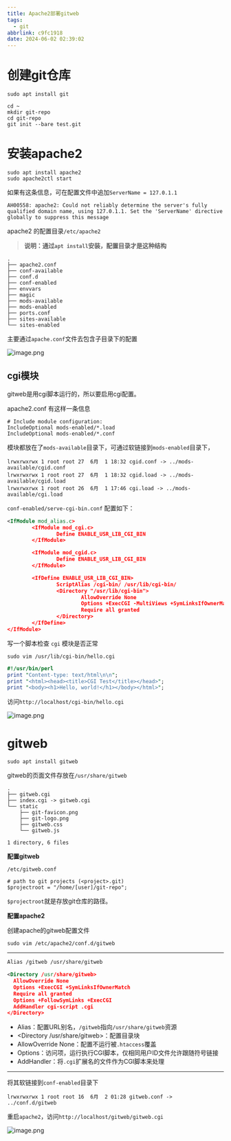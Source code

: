 ```yaml
---
title: Apache2部署gitweb
tags:
  - git
abbrlink: c9fc1918
date: 2024-06-02 02:39:02
---
```



# 创建git仓库

```shell
sudo apt install git
```

```shell
cd ~
mkdir git-repo
cd git-repo
git init --bare test.git
```

# 安装apache2

```shell
sudo apt install apache2
sudo apache2ctl start
```

如果有这条信息，可在配置文件中追加`ServerName = 127.0.1.1`
```
AH00558: apache2: Could not reliably determine the server's fully qualified domain name, using 127.0.1.1. Set the 'ServerName' directive globally to suppress this message
```

apache2 的配置目录`/etc/apache2`

>**说明：通过`apt install`安装，配置目录才是这种结构**
>
```shell
.
├── apache2.conf
├── conf-available
├── conf.d
├── conf-enabled
├── envvars
├── magic
├── mods-available
├── mods-enabled
├── ports.conf
├── sites-available
└── sites-enabled
```

主要通过`apache.conf`文件去包含子目录下的配置

![image.png](https://juzhango-1257120269.cos.ap-shanghai.myqcloud.com/240602/20240602025346.png)

## cgi模块

gitweb是用cgi脚本运行的，所以要启用cgi配置。

apache2.conf 有这样一条信息

```shell
# Include module configuration:
IncludeOptional mods-enabled/*.load
IncludeOptional mods-enabled/*.conf
```

模块都放在了`mods-available`目录下，可通过软链接到`mods-enabled`目录下，

```shell
lrwxrwxrwx 1 root root 27  6月  1 18:32 cgid.conf -> ../mods-available/cgid.conf
lrwxrwxrwx 1 root root 27  6月  1 18:32 cgid.load -> ../mods-available/cgid.load
lrwxrwxrwx 1 root root 26  6月  1 17:46 cgi.load -> ../mods-available/cgi.load
```

`conf-enabled/serve-cgi-bin.conf` 配置如下：

```xml
<IfModule mod_alias.c>
        <IfModule mod_cgi.c>
                Define ENABLE_USR_LIB_CGI_BIN
        </IfModule>

        <IfModule mod_cgid.c>
                Define ENABLE_USR_LIB_CGI_BIN
        </IfModule>

        <IfDefine ENABLE_USR_LIB_CGI_BIN>
                ScriptAlias /cgi-bin/ /usr/lib/cgi-bin/
                <Directory "/usr/lib/cgi-bin">
                        AllowOverride None
                        Options +ExecCGI -MultiViews +SymLinksIfOwnerMatch
                        Require all granted
                </Directory>
        </IfDefine>
</IfModule>
```

写一个脚本检查 `cgi` 模块是否正常

`sudo vim /usr/lib/cgi-bin/hello.cgi`

```perl
#!/usr/bin/perl
print "Content-type: text/html\n\n";
print "<html><head><title>CGI Test</title></head>";
print "<body><h1>Hello, world!</h1></body></html>";
```

访问`http://localhost/cgi-bin/hello.cgi`

![image.png](https://juzhango-1257120269.cos.ap-shanghai.myqcloud.com/240602/20240602030620.png)

# gitweb

```shell
sudo apt install gitweb
```

gitweb的页面文件存放在`/usr/share/gitweb`

```shell
.
├── gitweb.cgi
├── index.cgi -> gitweb.cgi
└── static
    ├── git-favicon.png
    ├── git-logo.png
    ├── gitweb.css
    └── gitweb.js

1 directory, 6 files
```

**配置gitweb**

`/etc/gitweb.conf`
```shell
# path to git projects (<project>.git)
$projectroot = "/home/[user]/git-repo";
```

`$projectroot`就是存放git仓库的路径。


**配置apache2**

创建apache的gitweb配置文件

`sudo vim /etc/apache2/conf.d/gitweb`

---

```xml
Alias /gitweb /usr/share/gitweb

<Directory /usr/share/gitweb>
  AllowOverride None
  Options +ExecCGI +SymLinksIfOwnerMatch
  Require all granted
  Options +FollowSymLinks +ExecCGI
  AddHandler cgi-script .cgi
</Directory>
```

- Alias：配置URL别名，`/gitweb`指向`/usr/share/gitweb`资源
- <Directory /usr/share/gitweb>：配置目录块
- AllowOverride None：配置不运行被`.htaccess`覆盖
- Options：访问项，运行执行CGI脚本，仅相同用户ID文件允许跟随符号链接
- AddHandler：将`.cgi`扩展名的文件作为CGI脚本来处理
---

将其软链接到`conf-enabled`目录下

```shell
lrwxrwxrwx 1 root root 16  6月  2 01:28 gitweb.conf -> ../conf.d/gitweb
```

重启`apache2`，访问`http://localhost/gitweb/gitweb.cgi`

![image.png](https://juzhango-1257120269.cos.ap-shanghai.myqcloud.com/240602/20240602032712.png)

